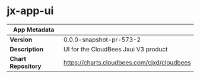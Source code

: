 # jx-app-ui

|App Metadata||
|---|---|
| **Version** | 0.0.0-snapshot-pr-573-2 |
| **Description** | UI for the CloudBees Jxui V3 product |
| **Chart Repository** | https://charts.cloudbees.com/cjxd/cloudbees |
